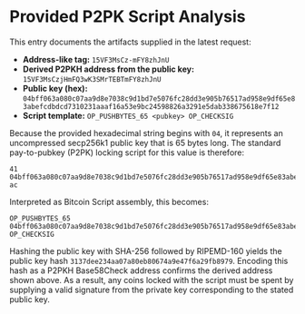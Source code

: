 # Provided P2PK Script Analysis

This entry documents the artifacts supplied in the latest request:

* **Address-like tag:** `15VF3MsCz-mFY8zhJnU`
* **Derived P2PKH address from the public key:** `15VF3MsCzjHmFQ3wK3SMrTEBTmFY8zhJnU`
* **Public key (hex):**
  `04bff063a080c07aa9d8e7038c9d1bd7e5076fc28dd3e905b76517ad958e9df65e83abefcdbdcd7310231aaaf16a53e9bc24598826a3291e5dab338675618e7f12`
* **Script template:** `OP_PUSHBYTES_65 <pubkey> OP_CHECKSIG`

Because the provided hexadecimal string begins with `04`, it represents an
uncompressed secp256k1 public key that is 65 bytes long. The standard
pay-to-pubkey (P2PK) locking script for this value is therefore:

```
41
04bff063a080c07aa9d8e7038c9d1bd7e5076fc28dd3e905b76517ad958e9df65e83abefcdbdcd7310231aaaf16a53e9bc24598826a3291e5dab338675618e7f12
ac
```

Interpreted as Bitcoin Script assembly, this becomes:

```
OP_PUSHBYTES_65 04bff063a080c07aa9d8e7038c9d1bd7e5076fc28dd3e905b76517ad958e9df65e83abefcdbdcd7310231aaaf16a53e9bc24598826a3291e5dab338675618e7f12 OP_CHECKSIG
```

Hashing the public key with SHA-256 followed by RIPEMD-160 yields the public key
hash `3137dee234aa07a80eb80674a9e47f6a29fb8979`. Encoding this hash as a
P2PKH Base58Check address confirms the derived address shown above. As a result,
any coins locked with the script must be spent by supplying a valid signature
from the private key corresponding to the stated public key.
